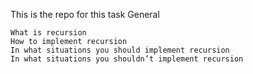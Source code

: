 This is the repo for this task
General

    What is recursion
    How to implement recursion
    In what situations you should implement recursion
    In what situations you shouldn’t implement recursion

